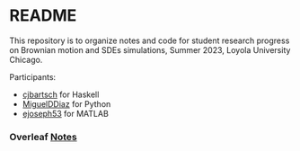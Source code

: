 # README

This repository is to organize notes and code for student research progress on Brownian motion and SDEs simulations, Summer 2023, Loyola University Chicago.

Participants:
- [cjbartsch](https://github.com/cjbartsch) for Haskell
- [MiguelDDiaz](https://github.com/MiguelDDiaz) for Python
- [ejoseph53](https://github.com/ejoseph53) for MATLAB

### Overleaf [Notes](https://www.overleaf.com/read/jfmznkythkwm)

